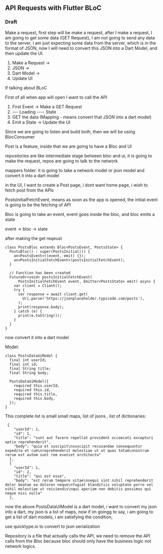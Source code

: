 ## API Requests with Flutter BLoC

### Draft

Make a request, first step will be make a request, after I make a request, I am going to get some data (GET Request), I am not going to send any data to the server, I am just expecting some data from the server, which is in the format of JSON, now I will need to convert this JSON into a Dart Model, and then update the UI.

1. Make a Request ->
2. JSON -> 
3. Dart Model -> 
4. Update UI

If talking about BLoC

First of all when app will open I want to call the API

1. First Event -> Make a GET Request
2. --- Loading ---- State
3. GET the data (Mapping - means convert that JSON into a dart model) 
4. Emit a State -> Update the UI

Since we are going to listen and build both, then we will be using BlocConsumer

Post is a feature, inside that we are going to have a Bloc and UI


repositories are like intermediate stage between bloc and ui, it is going to make the request, repos are going to talk to the network

mappers folder:
it is going to take a network model or json model and convert it into a dart model 

in the UI, I want to create a Post page, i dont want home page, i wish to fetch post from the APIs

PostsInitialFetchEvent, means as soon as the app is opened, the intiial event is going to be the fetching of API

Bloc is going to take an event, event goes inside the bloc, and bloc emits a state

event -> bloc -> state

after making the get reqeust
```
class PostsBloc extends Bloc<PostsEvent, PostsState> {
  PostsBloc() : super(PostsInitial()) {
    on<PostsEvent>((event, emit) {});
    on<PostsInitialFetchEvent>(postsInitialFetchEvent);
  }

  // Function has been created
  FutureOr<void> postsInitialFetchEvent(
      PostsInitialFetchEvent event, Emitter<PostsState> emit) async {
    var client = Client();
    try {
      var response = await client.get(
        Uri.parse('https://jsonplaceholder.typicode.com/posts'),
      );
      print(response.body);
    } catch (e) {
      print(e.toString());
    }
  }
}

```

now convert it into a dart model

Model:

```
class PostsDataUiModel {
  final int userId;
  final int id;
  final String title;
  final String body;

  PostsDataUiModel({
    required this.userId,
    required this.id,
    required this.title,
    required this.body,
  });
}
```

This complete list is small small maps, list of jsons , list of dictionaries: 

```
 {
    "userId": 1,
    "id": 1,
    "title": "sunt aut facere repellat provident occaecati excepturi optio reprehenderit",
    "body": "quia et suscipit\nsuscipit recusandae consequuntur expedita et cum\nreprehenderit molestiae ut ut quas totam\nnostrum rerum est autem sunt rem eveniet architecto"
  },
  {
    "userId": 1,
    "id": 2,
    "title": "qui est esse",
    "body": "est rerum tempore vitae\nsequi sint nihil reprehenderit dolor beatae ea dolores neque\nfugiat blanditiis voluptate porro vel nihil molestiae ut reiciendis\nqui aperiam non debitis possimus qui neque nisi nulla"
  },
```

now the above PostsDataUiModel is a dart model, i want to convert my json into a dart, my json is a list of maps, now if im goingg to say, i am going to get a list of dart models, i am satisfying the condition, 


use quicktype.io to convert to json serialization 

Repository is a file that actually calls the API, we need to remove the API calls from the Bloc because bloc should only have the business logic not network logics.


 
